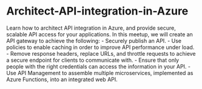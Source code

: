 # Architect-API-integration-in-Azure
Learn how to architect API integration in Azure, and provide secure, scalable API access for your applications. In this meetup, we will create an API gateway to achieve the following: - Securely publish an API. - Use policies to enable caching in order to improve API performance under load. - Remove response headers, replace URLs, and throttle requests to achieve a secure endpoint for clients to communicate with. - Ensure that only people with the right credentials can access the information in your API. - Use API Management to assemble multiple microservices, implemented as Azure Functions, into an integrated web API.
